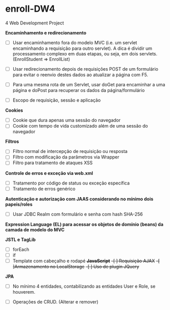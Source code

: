 # enroll-DW4
4 Web Development Project

**Encaminhamento e redirecionamento**
- [ ] Usar encaminhamento fora do modelo MVC (i.e. um servlet encaminhando a requisição para outro servlet). A dica é dividir um processamento complexo em duas etapas, ou seja, em dois servlets. (EnrollStudent => EnrollList)
- [ ] Usar redirecionamento depois de requisições POST de um formulário para evitar o reenvio destes dados ao atualizar a página com F5.
- [ ] Para uma mesma rota de um Servlet, usar doGet para encaminhar a uma página e doPost para recuperar os dados da página/formulário

- [ ] Escopo de requisição, sessão e aplicação

**Cookies**
- [ ] Cookie que dura apenas uma sessão do navegador
- [ ] Cookie com tempo de vida customizado além de uma sessão do navegador

**Filtros**
- [ ] Filtro normal de intercepção de requisição ou resposta
- [ ] Filtro com modificação da parâmetros via Wrapper
- [ ] Filtro para tratamento de ataques XSS

**Controle de erros e exceção via web.xml**
- [ ] Tratamento por código de status ou exceção específica
- [ ] Tratamento de erros genérico

**Autenticação e autorização com JAAS considerando no mínimo dois papeis/roles**
- [ ] Usar JDBC Realm com formulário e senha com hash SHA-256

**Expression Language (EL) para acessar os objetos de domínio (beans) da camada de modelo do MVC**

**JSTL e TagLib**
- [ ] forEach
- [ ] if
- [ ] Template com cabeçalho e rodapé
~~**JavaScript**~~
~~-[ ] Requisição AJAX~~
~~-[ ]Armazenamento no LocalStorage~~
~~-[ ] Uso de plugin JQuery~~

**JPA**
- [ ] No mínimo 4 entidades, contabilizando as entidades User e Role, se houverem.
- [ ] Operações de CRUD. (Alterar e remover)

